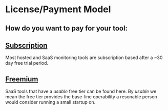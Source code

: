 # License/Payment Model
## How do you want to pay for your tool:

## [Subscription](subscription) 
Most hosted and SaaS monitoring tools are subscription based after a ~30 day
free trial period. 

## [Freemium](freemium) 
SaaS tools that have a *usable* free tier can be found here. By *usable* we
mean the free tier provides the base-line operability a resonable person would
consider running a small startup on.
